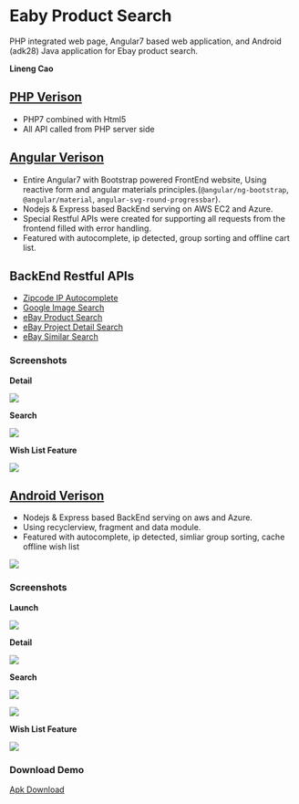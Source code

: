 # Eaby Product Search
PHP integrated web page, Angular7 based web application, and Android (adk28) Java application for Ebay product search.

__Lineng Cao__

## [PHP Verison](http://vince-amazing-php.us-west-1.elasticbeanstalk.com/)
- PHP7 combined with Html5
- All API called from PHP server side

## [Angular Verison](http://aws.vince-amazing.com/search-product)
- Entire Angular7 with Bootstrap powered FrontEnd website, Using reactive form and angular materials principles.(`@angular/ng-bootstrap`, `@angular/material`, `angular-svg-round-progressbar`).
- Nodejs & Express based BackEnd serving on AWS EC2 and Azure.
- Special Restful APIs were created for supporting all requests from the frontend filled with error handling.
- Featured with autocomplete, ip detected, group sorting and offline cart list.

## BackEnd Restful APIs
- [Zipcode IP Autocomplete](http://aws.vince-amazing.com/api/ip-json/?startsWith=900)
- [Google Image Search](http://aws.vince-amazing.com/api/google-img?v=1&productTitle=iphone)
- [eBay Product Search](http://aws.vince-amazing.com/api/search/?keyword=iphone&buyerPostalCode=90007&MaxDistance=100&FreeShippingOnly=true&LocalPickupOnly=true)
- [eBay Project Detail Search](http://aws.vince-amazing.com/api/item-detail/?itemId=283622107255)
- [eBay Similar Search](http://aws.vince-amazing.com/api/similar/?itemId=283622107255)

### Screenshots
__Detail__

![](./screenshots/angular/detail-opt.gif)

__Search__

![](./screenshots/angular/search-opt.gif)

__Wish List Feature__

![](./screenshots/angular/wish-opt.gif)

## [Android Verison](https://github.com/vincecao/Eaby-Product-Search/raw/master/AndroidVer/apk/product-search-debug-v1.apk)
- Nodejs & Express based BackEnd serving on aws and Azure.
- Using recyclerview, fragment and data module.
- Featured with autocomplete, ip detected, simliar group sorting, cache offline wish list

![](https://i.imgur.com/ugxeANX.jpg)

### Screenshots
__Launch__

![](./screenshots/android/launch-opt.gif)

__Detail__

![](./screenshots/android/detail-opt.gif)

__Search__

![](./screenshots/android/search-opt.gif)

![](./screenshots/android/search2-opt.gif)

__Wish List Feature__

![](./screenshots/android/wish_list-opt.gif)

### Download Demo
[Apk Download](https://github.com/vincecao/Eaby-Product-Search/raw/master/AndroidVer/apk/product-search-debug-v1.apk)

